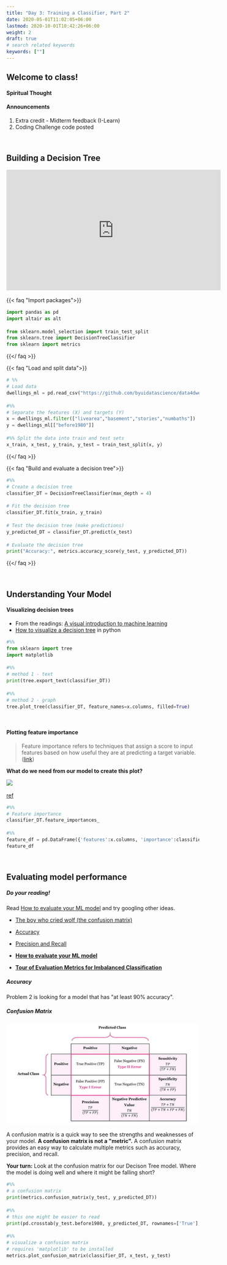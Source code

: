 ```yaml
---
title: "Day 3: Training a Classifier, Part 2"
date: 2020-05-01T11:02:05+06:00
lastmod: 2020-10-01T10:42:26+06:00
weight: 2
draft: true
# search related keywords
keywords: [""]
---
```


## Welcome to class!

#### Spiritual Thought

#### Announcements
1. Extra credit - Midterm feedback (I-Learn)
1. Coding Challenge code posted


<br>

## Building a Decision Tree

<iframe width="560" height="315" src="https://www.youtube.com/embed/ZVR2Way4nwQ" title="YouTube video player" frameborder="0" allow="accelerometer; autoplay; clipboard-write; encrypted-media; gyroscope; picture-in-picture" allowfullscreen></iframe>

{{< faq "Import packages">}}

```python
import pandas as pd
import altair as alt

from sklearn.model_selection import train_test_split
from sklearn.tree import DecisionTreeClassifier
from sklearn import metrics
```

{{</ faq >}}

{{< faq "Load and split data">}}

```python
# %%
# Load data
dwellings_ml = pd.read_csv("https://github.com/byuidatascience/data4dwellings/raw/master/data-raw/dwellings_ml/dwellings_ml.csv")

#%%
# Separate the features (X) and targets (Y)
x = dwellings_ml.filter(["livearea","basement","stories","numbaths"])
y = dwellings_ml[["before1980"]]

#%% Split the data into train and test sets
x_train, x_test, y_train, y_test = train_test_split(x, y)
```
{{</ faq >}}

{{< faq "Build and evaluate a decision tree">}}

```python
#%%
# Create a decision tree
classifier_DT = DecisionTreeClassifier(max_depth = 4)

# Fit the decision tree
classifier_DT.fit(x_train, y_train)

# Test the decision tree (make predictions)
y_predicted_DT = classifier_DT.predict(x_test)

# Evaluate the decision tree
print("Accuracy:", metrics.accuracy_score(y_test, y_predicted_DT))
```

{{</ faq >}}

<br>

## Understanding Your Model

#### Visualizing decision trees

- From the readings: [A visual introduction to machine learning](http://www.r2d3.us/visual-intro-to-machine-learning-part-1/)
- [How to visualize a decision tree](https://mljar.com/blog/visualize-decision-tree/) in python

```python
#%%
from sklearn import tree
import matplotlib

#%% 
# method 1 - text
print(tree.export_text(classifier_DT))

#%% 
# method 2 - graph
tree.plot_tree(classifier_DT, feature_names=x.columns, filled=True)
```

<br>

#### Plotting feature importance

> Feature importance refers to techniques that assign a score to input features based on how useful they are at predicting a target variable. ([link](https://machinelearningmastery.com/calculate-feature-importance-with-python/#:~:text=Feature%20importance%20refers%20to%20techniques,at%20predicting%20a%20target%20variable.))

__What do we need from our model to create this plot?__

![](https://scikit-learn.org/dev/_images/sphx_glr_plot_permutation_importance_001.png)

[ref](https://scikit-learn.org/dev/auto_examples/inspection/plot_permutation_importance.html)

```python
#%% 
# Feature importance
classifier_DT.feature_importances_

#%%
feature_df = pd.DataFrame({'features':x.columns, 'importance':classifier_DT.feature_importances_})
feature_df
```

<br>


## Evaluating model performance

##### Do your reading!

Read [How to evaluate your ML model](https://ranvir.xyz/blog/how-to-evaluate-your-machine-learning-model-like-a-pro-metrics/) and try googling other ideas.

- [The boy who cried wolf (the confusion matrix)](https://developers.google.com/machine-learning/crash-course/classification/true-false-positive-negative)
- [Accuracy](https://developers.google.com/machine-learning/crash-course/classification/accuracy)
- [Precision and Recall](https://developers.google.com/machine-learning/crash-course/classification/precision-and-recall)

- __[How to evaluate your ML model](https://ranvir.xyz/blog/how-to-evaluate-your-machine-learning-model-like-a-pro-metrics/)__
- __[Tour of Evaluation Metrics for Imbalanced Classification](https://machinelearningmastery.com/tour-of-evaluation-metrics-for-imbalanced-classification/)__


##### Accuracy

Problem 2 is looking for a model that has "at least 90% accuracy". 

##### Confusion Matrix

![alt text](confusion_matrix.png)


A confusion matrix is a quick way to see the strengths and weaknesses of your model. __A confusion matrix is not a "metric".__ A confusion matrix provides an easy way to calculate multiple metrics such as accuracy, precision, and recall.

**Your turn:** Look at the confusion matrix for our Decison Tree model. Where the model is doing well and where it might be falling short?

```python
#%%
# a confusion matrix
print(metrics.confusion_matrix(y_test, y_predicted_DT))

#%%
# this one might be easier to read
print(pd.crosstab(y_test.before1980, y_predicted_DT, rownames=['True'], colnames=['Predicted'], margins=True))

#%%
# visualize a confusion matrix
# requires 'matplotlib' to be installed
metrics.plot_confusion_matrix(classifier_DT, x_test, y_test)
```


